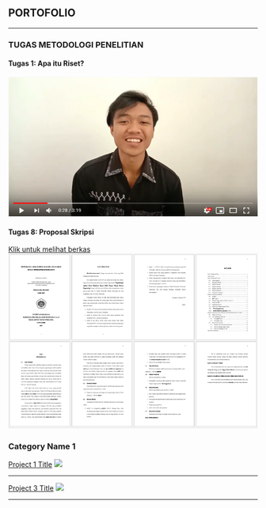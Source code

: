 ## PORTOFOLIO

---

### TUGAS METODOLOGI PENELITIAN

#### Tugas 1: Apa itu Riset?
[![Watch the video](images/ytb-riset-img.png?raw=true)](https://www.youtube.com/watch?v=2CoZmyxdKPA&t)

#### Tugas 8: Proposal Skripsi
[Klik untuk melihat berkas](/pdf/14081017007_DimasSatria_Tugas9.pdf)
<img src="images/preview-tugas8.png?raw=true"/>

### Category Name 1 

[Project 1 Title](/sample_page)
<img src="images/dummy_thumbnail.jpg?raw=true"/>

---
[Project 3 Title](http://example.com/)
<img src="images/dummy_thumbnail.jpg?raw=true"/>

---


